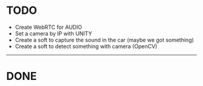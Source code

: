 # TODO
+ Create WebRTC for AUDIO
+ Set a camera by IP with UNITY
+ Create a soft to capture the sound in the car (maybe we got something)
+ Create a soft to detect something with camera (OpenCV)
---
# DONE